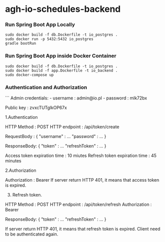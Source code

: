 # agh-io-schedules-backend

<h3>Run Spring Boot App Locally</h3>

```shell
sudo docker build -f db.Dockerfile -t io_postgres .
sudo docker run -p 5432:5432 io_postgres
gradle bootRun
```

<h3>Run Spring Boot App inside Docker Container</h3>

```shell
sudo docker build -f db.Dockerfile -t io_postgres .
sudo docker build -f app.Dockerfile -t io_backend .
sudo docker-compose up
```

<h3>Authentication and Authorization</h3>
```
Admin credentials:
- username : admin@io.pl
- password : mlk72bx

Public key : zvxcTUTglkOP67x

1.Authentication

HTTP Method : POST
HTTP endpoint : /api/token/create

RequestBody : {
 "username" : ...
 "password" : ...
}

ResponseBody: {
 "token" : ...
 "refreshToken" : ...
}

Access token expiration time : 10 miutes
Refresh token expiration time : 45 minutes

2.Authorization

Authorization : Bearer <token>
If server return HTTP 401, it means that access token is expired.

3. Refresh token.

HTTP Method : POST
HTTP endpoint : /api/token/refresh
Authorization : Bearer <refreshToken>

ResponseBody: {
 "token" : ...
 "refreshToken" : ...
}

If server return HTTP 401, it means that refresh token is expired.
Client need to be authenticated again.

```


